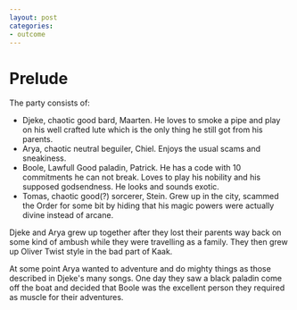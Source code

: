 ```yaml
---
layout: post
categories:
- outcome
---
```


# Prelude

The party consists of:

* Djeke, chaotic good bard, Maarten. He loves to smoke a pipe and play on his well crafted lute which is the only thing he still got from his parents.
* Arya, chaotic neutral beguiler, Chiel. Enjoys the usual scams and sneakiness.
* Boole, Lawfull Good paladin, Patrick. He has a code with 10 commitments he can not break. Loves to play his nobility and his supposed godsendness. He looks and sounds exotic.
* Tomas, chaotic good(?) sorcerer, Stein. Grew up in the city, scammed the Order for some bit by hiding that his magic powers were actually divine instead of arcane.

Djeke and Arya grew up together after they lost their parents way back on some kind of ambush while they were travelling as a family. They then grew up Oliver Twist style in the bad part of Kaak.

At some point Arya wanted to adventure and do mighty things as those described in Djeke's many songs. One day they saw a black paladin come off the boat and decided that Boole was the excellent person they required as muscle for their adventures.
